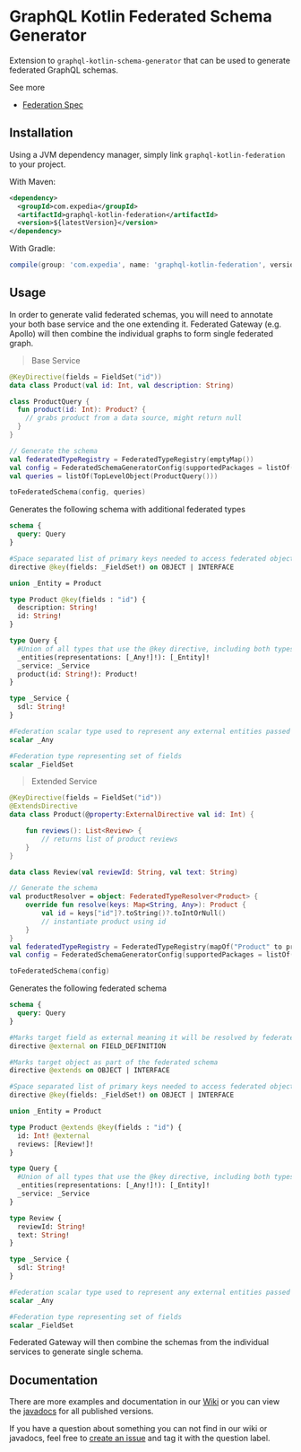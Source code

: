 # GraphQL Kotlin Federated Schema Generator

Extension to `graphql-kotlin-schema-generator` that can be used to generate federated GraphQL schemas.

See more
* [Federation Spec](https://www.apollographql.com/docs/apollo-server/federation/federation-spec/)

## Installation

Using a JVM dependency manager, simply link `graphql-kotlin-federation` to your project.

With Maven:

```xml
<dependency>
  <groupId>com.expedia</groupId>
  <artifactId>graphql-kotlin-federation</artifactId>
  <version>${latestVersion}</version>
</dependency>
```

With Gradle:

```groovy
compile(group: 'com.expedia', name: 'graphql-kotlin-federation', version: "$latestVersion")
```

## Usage

In order to generate valid federated schemas, you will need to annotate your both base service and the one extending it. Federated Gateway (e.g. Apollo) will then combine the individual graphs to form single federated graph.

> Base Service

```kotlin
@KeyDirective(fields = FieldSet("id"))
data class Product(val id: Int, val description: String)

class ProductQuery {
  fun product(id: Int): Product? {
    // grabs product from a data source, might return null
  }
}

// Generate the schema
val federatedTypeRegistry = FederatedTypeRegistry(emptyMap())
val config = FederatedSchemaGeneratorConfig(supportedPackages = listOf("org.example"), hooks = FederatedSchemaGeneratorHooks(federatedTypeRegistry))
val queries = listOf(TopLevelObject(ProductQuery()))

toFederatedSchema(config, queries)
```

Generates the following schema with additional federated types

```graphql
schema {
  query: Query
}

#Space separated list of primary keys needed to access federated object
directive @key(fields: _FieldSet!) on OBJECT | INTERFACE

union _Entity = Product

type Product @key(fields : "id") {
  description: String!
  id: String!
}

type Query {
  #Union of all types that use the @key directive, including both types native to the schema and extended types
  _entities(representations: [_Any!]!): [_Entity]!
  _service: _Service
  product(id: String!): Product!
}

type _Service {
  sdl: String!
}

#Federation scalar type used to represent any external entities passed to _entities query.
scalar _Any

#Federation type representing set of fields
scalar _FieldSet
```

> Extended Service

```kotlin
@KeyDirective(fields = FieldSet("id"))
@ExtendsDirective
data class Product(@property:ExternalDirective val id: Int) {

    fun reviews(): List<Review> {
        // returns list of product reviews
    }
}

data class Review(val reviewId: String, val text: String)

// Generate the schema
val productResolver = object: FederatedTypeResolver<Product> {
    override fun resolve(keys: Map<String, Any>): Product {
        val id = keys["id"]?.toString()?.toIntOrNull()
        // instantiate product using id
    }
}
val federatedTypeRegistry = FederatedTypeRegistry(mapOf("Product" to productResolver))
val config = FederatedSchemaGeneratorConfig(supportedPackages = listOf("org.example"), hooks = FederatedSchemaGeneratorHooks(federatedTypeRegistry))

toFederatedSchema(config)
```

Generates the following federated schema

```graphql
schema {
  query: Query
}

#Marks target field as external meaning it will be resolved by federated schema
directive @external on FIELD_DEFINITION

#Marks target object as part of the federated schema
directive @extends on OBJECT | INTERFACE

#Space separated list of primary keys needed to access federated object
directive @key(fields: _FieldSet!) on OBJECT | INTERFACE

union _Entity = Product

type Product @extends @key(fields : "id") {
  id: Int! @external
  reviews: [Review!]!
}

type Query {
  #Union of all types that use the @key directive, including both types native to the schema and extended types
  _entities(representations: [_Any!]!): [_Entity]!
  _service: _Service
}

type Review {
  reviewId: String!
  text: String!
}

type _Service {
  sdl: String!
}

#Federation scalar type used to represent any external entities passed to _entities query.
scalar _Any

#Federation type representing set of fields
scalar _FieldSet
```

Federated Gateway will then combine the schemas from the individual services to generate single schema.

## Documentation

There are more examples and documentation in our [Wiki](https://github.com/ExpediaDotCom/graphql-kotlin/wiki) or you can view the [javadocs](https://www.javadoc.io/doc/com.expedia/graphql-kotlin) for all published versions.

If you have a question about something you can not find in our wiki or javadocs, feel free to [create an issue](https://github.com/ExpediaDotCom/graphql-kotlin/issues) and tag it with the question label.
